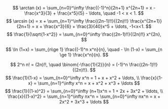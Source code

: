 $$
\arctan (x) = \sum_{n=0}^\infty \frac{(-1)^n}{2n+1} x^{2n+1} = x - \frac{x^3}{3} + \frac{x^5}{5} - \ldots, \quad -1 < x < 1.
$$
$$
\arcsin (x) = x + \sum_{n=1}^\infty \frac{(2n-1)!!}{(2n)!!} \frac{x^{2n+1}}{2n+1} = x + \frac{x^3}{6} + \frac{3}{40}x^5 + \ldots, -1<x<1.
$$
$$
\frac{1}{\sqrt{1-x^2}} = \sum_{n=0}^\infty \frac{(2n-1)!!}{(2n)!!} x^{2n},
$$

$$
\ln (1+x) = \sum_{n\ge 1} \frac{(-1)^n x^n}{n}, \quad - \ln (1-x) = \sum_{n \ge 1} \frac{x^n}{n}.
$$

$$
2^n n! = (2n)!!, \quad \binom{-\frac{1}{2}}{n} = (-1)^n \frac{(2n-1)!!}{(2n)!!}.
$$
$$
\frac{1}{1-x} = \sum_{n=0}^\infty x^n = 1 + x + x^2 + \ldots, \\
\frac{x}{1-x} = \sum_{n=1}^\infty x^n = x + x^2 + x^3 + \ldots 
$$
$$
\frac{1}{(1-x)^2} = \sum_{n=0}^\infty (n+1)x^n = 1 + 2x + 3x^2 + \ldots, \\
\frac{x}{(1-x)^2} = \sum_{n=1}^\infty nx^n = \sum_{n=0}^\infty nx^n = x + 2x^2 + 3x^3 + \ldots
$$
